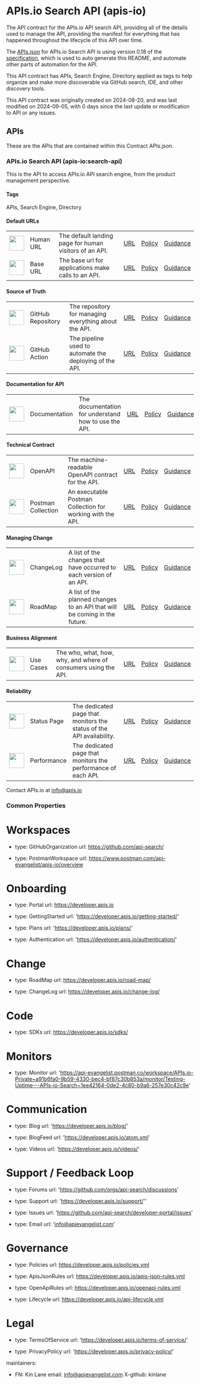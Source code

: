 # APIs.io Search API (apis-io)
The API contract for the APIs.io API search API, providing all of the details used to manage the API, providing the manifest for everything that has happened throughout the lifecycle of this API over time.

The [APIs.json](https://github.com/api-search/search-api/blob/main/apis.yml) for APIs.io Search API is using version 0.18 of the [specification](https://apisjson.org), which is used to auto generate this README, and automate other parts of automation for the API.

This API contract has APIs, Search Engine, Directory applied as tags to help organize and make more discoverable via GitHub search, IDE, and other discovery tools.

This API contract was originally created on 2024-08-20, and was last modified on 2024-09-05, with 0 days since the last update or modification to API or any issues.

## APIs
These are the APIs that are contained within this Contract APIs.json.

### APIs.io Search API (apis-io:search-api)
This is the API to access APIs.io API search engine, from the product management perspective.

#### Tags
APIs, Search Engine, Directory

#### Default URLs
<table style="width: 100%">
    <tr>
        <td><img src="https://apievangelist.com/images/human-url.png" width="40"></td>
        <td>Human URL</td>
        <td>The default landing page for human visitors of an API.</td>
        <td align="center"><a href="https://developer.apis.io/documentation" align="center">URL</a></td>
        <td align="center"><a href="https://developer.apis.io/documentation">Policy</a></td>
        <td align="center"><a href="https://developer.apis.io/documentation">Guidance</a></td>
    </tr>
    <tr>
        <td><img src="https://apievangelist.com/images/base-url.png" width="40"></td>
        <td>Base URL</td>
        <td>The base url for applications make calls to an API.</td>
        <td align="center"><a href="https://search-api.apis.io" align="center">URL</a></td>
        <td align="center"><a href="https://search-api.apis.io">Policy</a></td>
        <td align="center"><a href="https://search-api.apis.io">Guidance</a></td>
    </tr>    
</table>
    
#### Source of Truth
<table style="width: 100%">
    <tr>
        <td><img src="https://apievangelist.com/images/repositories.png" width="40"></td>
        <td>GitHub Repository</td>
        <td>The repository for managing everything about the API.</td>
        <td align="center"><a href="https://github.com/api-search/search-api    " align="center">URL</a></td>
        <td align="center"><a href="https://developer.apis.io/documentation">Policy</a></td>
        <td align="center"><a href="https://developer.apis.io/documentation">Guidance</a></td>
    </tr>
    <tr>
        <td><img src="https://apievangelist.com/images/actions.png" width="40"></td>
        <td>GitHub Action</td>
         <td>The pipeline used to automate the deploying of the API.</td>
        <td align="center"><a href="https://github.com/api-search/search-api/blob/main/.github/workflows/pipeline.yml " align="center">URL</a></td>
        <td align="center"><a href="https://search-api.apis.io">Policy</a></td>
        <td align="center"><a href="https://search-api.apis.io">Guidance</a></td>
    </tr>    
</table>

#### Documentation for API
<table style="width: 100%">
    <tr>
        <td><img src="https://apievangelist.com/images/documentation.png" width="40"></td>
        <td>Documentation</td>
        <td>The documentation for understand how to use the API.</td>
        <td align="center"><a href="https://developer.apis.io/documentation/" align="center">URL</a></td>
        <td align="center"><a href="https://developer.apis.io/documentation">Policy</a></td>
        <td align="center"><a href="https://developer.apis.io/documentation">Guidance</a></td>
    </tr>  
</table>

#### Technical Contract
<table style="width: 100%">
    <tr>
        <td><img src="https://apievangelist.com/images/openapi.png" width="40"></td>
        <td>OpenAPI</td>
        <td>The machine-readable OpenAPI contract for the API.</td>
        <td align="center"><a href="https://developer.apis.io/openapi" align="center">URL</a></td>
        <td align="center"><a href="https://developer.apis.io/documentation">Policy</a></td>
        <td align="center"><a href="https://developer.apis.io/documentation">Guidance</a></td>
    </tr>
    <tr>
        <td><img src="https://apievangelist.com/images/collection.png" width="40"></td>
        <td>Postman Collection</td>
         <td>An executable Postman Collection for working with the API.</td>
        <td align="center"><a href="https://developer.apis.io/postman-collection/" align="center">URL</a></td>
        <td align="center"><a href="https://search-api.apis.io">Policy</a></td>
        <td align="center"><a href="https://search-api.apis.io">Guidance</a></td>
    </tr>    
</table>

#### Managing Change
<table style="width: 100%">
    <tr>
        <td><img src="https://apievangelist.com/images/openapi.png" width="40"></td>
        <td>ChangeLog</td>
        <td>A list of the changes that have occurred to each version of an API.</td>
        <td align="center"><a href="hhttps://github.com/api-search/search-api/labels/change-log" align="center">URL</a></td>
        <td align="center"><a href="https://developer.apis.io/documentation">Policy</a></td>
        <td align="center"><a href="https://developer.apis.io/documentation">Guidance</a></td>
    </tr>
    <tr>
        <td><img src="https://apievangelist.com/images/collection.png" width="40"></td>
        <td>RoadMap</td>
         <td>A list of the planned changes to an API that will be coming in the future.</td>
        <td align="center"><a href="https://github.com/api-search/search-api/labels/road-map" align="center">URL</a></td>
        <td align="center"><a href="https://search-api.apis.io">Policy</a></td>
        <td align="center"><a href="https://search-api.apis.io">Guidance</a></td>
    </tr>    
</table>

#### Business Alignment
<table style="width: 100%">
    <tr>
        <td><img src="https://apievangelist.com/images/openapi.png" width="40"></td>
        <td>Use Cases</td>
        <td>The who, what, how, why, and where of consumers using the API.</td>
        <td align="center"><a href="https://github.com/api-search/search-api/blob/main/use-cases.yml" align="center">URL</a></td>
        <td align="center"><a href="https://developer.apis.io/documentation">Policy</a></td>
        <td align="center"><a href="https://developer.apis.io/documentation">Guidance</a></td>
    </tr>  
</table>

#### Reliability
<table style="width: 100%">
    <tr>
        <td><img src="https://apievangelist.com/images/openapi.png" width="40"></td>
        <td>Status Page</td>
        <td>The dedicated page that monitors the status of the API availability.</td>
        <td align="center"><a href="https://www.postman.com/api-evangelist/apis-io/monitor/APIs-io-Search---Status~1ef6bc29-9da9-4040-b98b-cef03be1155e" align="center">URL</a></td>
        <td align="center"><a href="https://developer.apis.io/documentation">Policy</a></td>
        <td align="center"><a href="https://developer.apis.io/documentation">Guidance</a></td>
    </tr>  
    <tr>
        <td><img src="https://apievangelist.com/images/openapi.png" width="40"></td>
        <td>Performance</td>
        <td>The dedicated page that monitors the performance of each API.</td>
        <td align="center"><a href="https://www.postman.com/api-evangelist/apis-io/monitor/APIs-io-Search---Performance~1ef6bc38-c969-4bd0-815b-25b7d1b1a503" align="center">URL</a></td>
        <td align="center"><a href="https://developer.apis.io/documentation">Policy</a></td>
        <td align="center"><a href="https://developer.apis.io/documentation">Guidance</a></td>
    </tr>     
</table>

Contact APIs.io at info@apis.io 

### Common Properties

  # Workspaces
  - type: GitHubOrganization
    url: https://github.com/api-search/ 

  - type: PostmanWorkspace
    url: https://www.postman.com/api-evangelist/apis-io/overview

  # Onboarding
  - type: Portal
    url: https://developer.apis.io

  - type: GettingStarted
    url: 'https://developer.apis.io/getting-started/'  

  - type: Plans
    url: 'https://developer.apis.io/plans/'         

  - type: Authentication
    url: 'https://developer.apis.io/authentication/'            

  # Change
  - type: RoadMap
    url: https://developer.apis.io/road-map/

  - type: ChangeLog
    url: https://developer.apis.io/change-log/                             

  # Code
  - type: SDKs
    url: https://developer.apis.io/sdks/                                          

  # Monitors
  - type: Monitor
    url: 'https://api-evangelist.postman.co/workspace/APIs.io-Private~a91b6fa0-9b59-4330-bec4-bf87c30b853a/monitor/Testing-Uptime---APIs-io-Search~1ee42164-0de2-4c80-b9a6-257e30c42c9e'

  # Communication
  - type: Blog
    url: 'https://developer.apis.io/blog/' 

  - type: BlogFeed
    url: 'https://developer.apis.io/atom.xml'

  - type: Videos
    url: 'https://developer.apis.io/videos/'   

  # Support / Feedback Loop
  - type: Forums
    url: 'https://github.com/orgs/api-search/discussions'

  - type: Support
    url: 'https://developer.apis.io/support/''

  - type: Issues
    url: 'https://github.com/api-search/developer-portal/issues' 

  - type: Email
    url: 'info@apievangelist.com'

  # Governance
  - type: Policies
    url: https://developer.apis.io/policies.yml

  - type: ApisJsonRules
    url:  https://developer.apis.io/apis-json-rules.yml

  - type: OpenApiRules
    url: https://developer.apis.io/openapi-rules.yml  

  - type: Lifecycle
    url: https://developer.apis.io/api-lifecycle.yml

  # Legal
  - type: TermsOfService
    url: 'https://developer.apis.io/terms-of-service/'  
    
  - type: PrivacyPolicy
    url: 'https://developer.apis.io/privacy-policy/' 
                       
    
maintainers:

  - FN: Kin Lane
    email: info@apievangelist.com
    X-github: kinlane